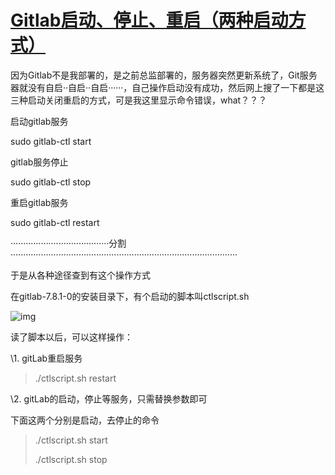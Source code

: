 # [Gitlab启动、停止、重启（两种启动方式）](https://www.cnblogs.com/wei9593/p/11382805.html)

 因为Gitlab不是我部署的，是之前总监部署的，服务器突然更新系统了，Git服务器就没有自启··自启··自启······，自己操作启动没有成功，然后网上搜了一下都是这三种启动关闭重启的方式，可是我这里显示命令错误，what？？？

启动gitlab服务

sudo gitlab-ctl start

 

gitlab服务停止

sudo gitlab-ctl stop

 

重启gitlab服务

sudo gitlab-ctl restart

 

·······································分割··························································································

于是从各种途径查到有这个操作方式

在gitlab-7.8.1-0的安装目录下，有个启动的脚本叫ctlscript.sh

![img](http://www.codingyun.com/articleDirectory/69B155A773B17CA47BEF48E0B1A93725.png)

读了脚本以后，可以这样操作：

\1. gitLab重启服务

> ./ctlscript.sh restart

\2. gitLab的启动，停止等服务，只需替换参数即可

下面这两个分别是启动，去停止的命令

>  ./ctlscript.sh start
>
>  ./ctlscript.sh stop